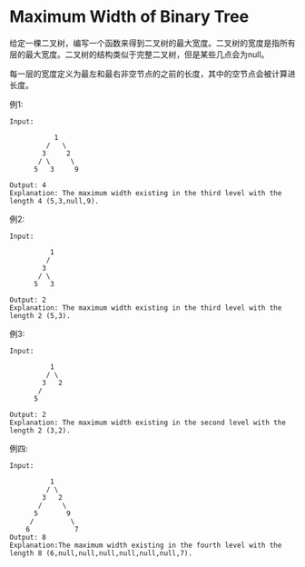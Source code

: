 # Maximum Width of Binary Tree

给定一棵二叉树，编写一个函数来得到二叉树的最大宽度。二叉树的宽度是指所有层的最大宽度。二叉树的结构类似于完整二叉树，但是某些几点会为null。

每一层的宽度定义为最左和最右非空节点的之前的长度，其中的空节点会被计算进长度。

例1:
```
Input:

           1
         /   \
        3     2
       / \     \
      5   3     9

Output: 4
Explanation: The maximum width existing in the third level with the length 4 (5,3,null,9).

```

例2:

```
Input:

          1
         /
        3
       / \
      5   3

Output: 2
Explanation: The maximum width existing in the third level with the length 2 (5,3).
```


例3:

```
Input:

          1
         / \
        3   2
       /
      5

Output: 2
Explanation: The maximum width existing in the second level with the length 2 (3,2).
```

例四:

```
Input:

          1
         / \
        3   2
       /     \
      5       9
     /         \
    6           7
Output: 8
Explanation:The maximum width existing in the fourth level with the length 8 (6,null,null,null,null,null,null,7).
```